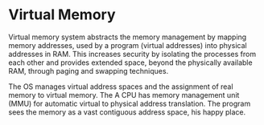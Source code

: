# Virtual Memory

Virtual memory system abstracts the memory management by mapping memory addresses, used by a program (virtual addresses) into physical addresses in RAM. This increases security by isolating the processes from each other and provides extended space, beyond the physically available RAM, through paging and swapping techniques.

The OS manages virtual address spaces and the assignment of real memory to virtual memory. The A CPU has memory management unit (MMU) for automatic virtual to physical address translation. The program sees the memory as a vast contiguous address space, his happy place.


